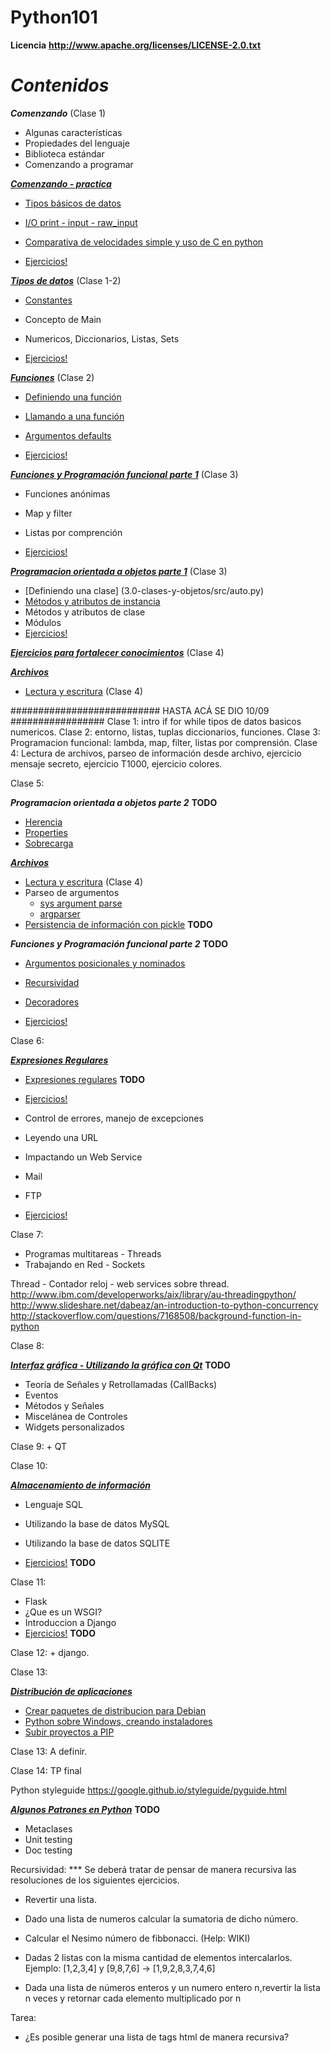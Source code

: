 Python101
=========

**Licencia**
__http://www.apache.org/licenses/LICENSE-2.0.txt__

**_Contenidos_**
================

**_Comenzando_** (Clase 1)

* Algunas características
* Propiedades del lenguaje
* Biblioteca estándar
* Comenzando a programar

[**_Comenzando - practica_**](1.0-comenzando)

* [Tipos básicos de datos](1.0-comenzando/src/main.py)
* [I/O print - input - raw_input](1.0-comenzando/src/main.py)
* [Comparativa de velocidades simple y uso de C en python](1.0-comenzando/src/ejemplosC/execute.txt)

* [Ejercicios!](1.0-comenzando/src/ejercicios.txt)

[**_Tipos de datos_**](2.0-tipos-de-datos) (Clase 1-2)

* [Constantes](2.0-tipos-de-datos/src/constantes.py)
* Concepto de Main
* Numericos, Diccionarios, Listas, Sets

* [Ejercicios!](2.0-tipos-de-datos/ejercicios.txt)

[**_Funciones_**](2.0-funciones) (Clase 2)

* [Definiendo una función](2.0-funciones/src/function_0.py)
* [Llamando a una función](2.0-funciones/src/function_2.py)
* [Argumentos defaults](2.0-funciones/src/function_2.py)

* [Ejercicios!](2.0-funciones/ejercicios.txt)

[**_Funciones y Programación funcional parte 1_**](3.0-prog-funcional-map-filter-lambda/ejercicios.txt) (Clase 3)

* Funciones anónimas
* Map y filter
* Listas por comprención

* [Ejercicios!](3.0-prog-funcional-map-filter-lambda/ejercicios.txt)

[**_Programacion orientada a objetos parte 1_**](3.0-clases-y-objetos) (Clase 3)

* [Definiendo una clase] (3.0-clases-y-objetos/src/auto.py)
* [Métodos y atributos de instancia](3.0-clases-y-objetos/src/auto.py)
* Métodos y atributos de clase
* Módulos
* [Ejercicios!](3.0-clases-y-objetos/ejercicios.txt)

[**_Ejercicios para fortalecer conocimientos_**](4.0-extras-ejercicios)  (Clase 4)

[**_Archivos_**](5.0-archivos)

* [Lectura y escritura](5.0-archivos/src/lectoescritura.py)   (Clase 4)

########################### HASTA ACÁ SE DIO 10/09 #################
Clase 1: intro if for while tipos de datos basicos numericos.
Clase 2: entorno, listas, tuplas diccionarios, funciones.
Clase 3: Programacion funcional: lambda, map, filter, listas por comprensión.
Clase 4: Lectura de archivos, parseo de información desde archivo, ejercicio mensaje secreto, ejercicio T1000, ejercicio colores.


Clase 5:

**_Programacion orientada a objetos parte 2_** **TODO**
* [Herencia]()
* [Properties]()
* [Sobrecarga]()

[**_Archivos_**](5.0-archivos)
* [Lectura y escritura](5.0-archivos/src/lectoescritura.py)   (Clase 4)
* Parseo de argumentos
	* [sys argument parse](5.0-archivos/src/argumentos.py)
	* [argparser](5.0-archivos/src/argparser.py)
* [Persistencia de información con pickle](5.0-archivos/src/picklesample.py) **TODO**

**_Funciones y Programación funcional parte 2_** **TODO**

* [Argumentos posicionales y nominados](2.0-programacion-funcional/src/function_2.py)
* [Recursividad](2.0-programacion-funcional/src/function_recursive_0.py)
* [Decoradores](2.0-programacion-funcional/src/function_decorators.py)

* [Ejercicios!]()


Clase 6:

[**_Expresiones Regulares_**](6.0-expresiones-regulares)
* [Expresiones regulares]() **TODO**

* [Ejercicios!](6.0-expresiones-regulares/ejercicios.txt)

* Control de errores, manejo de excepciones
* Leyendo una URL
* Impactando un Web Service
* Mail
* FTP

* [Ejercicios!]()

Clase 7:

* Programas multitareas - Threads
* Trabajando en Red - Sockets

Thread - Contador reloj - web services sobre thread.
http://www.ibm.com/developerworks/aix/library/au-threadingpython/
http://www.slideshare.net/dabeaz/an-introduction-to-python-concurrency
http://stackoverflow.com/questions/7168508/background-function-in-python

Clase 8:

[**_Interfaz gráfica - Utilizando la gráfica con Qt_**]() **TODO**
* Teoría de Señales y Retrollamadas (CallBacks)
* Eventos
* Métodos y Señales
* Miscelánea de Controles
* Widgets personalizados

Clase 9: + QT

Clase 10:

[**_Almacenamiento de información_**]()
* Lenguaje SQL
* Utilizando la base de datos MySQL
* Utilizando la base de datos SQLITE

* [Ejercicios!]()  **TODO**


Clase 11:
* Flask
* ¿Que es un WSGI?
* Introduccion a Django
* [Ejercicios!]()  **TODO**

Clase 12: + django.

Clase 13:

[**_Distribución de aplicaciones_**](11.0-dist)
* [Crear paquetes de distribucion para Debian](11.0-dist/dist_debian.txt)
* [Python sobre Windows, creando instaladores](11.0-dist/dist_windows.txt)
* [Subir proyectos a PIP](11.0-dist/pip_upload.txt)


Clase 13: A definir.

Clase 14: TP final

Python styleguide
https://google.github.io/styleguide/pyguide.html

[**_Algunos Patrones en Python_**]() **TODO**
* Metaclases
* Unit testing
* Doc testing


Recursividad:
 *** Se deberá tratar de pensar de manera recursiva las resoluciones de los siguientes ejercicios.

- Revertir una lista.

- Dado una lista de numeros calcular la sumatoria de dicho número.

- Calcular el Nesimo número de fibbonacci. (Help: WIKI)

- Dadas 2 listas con la misma cantidad de elementos intercalarlos.
Ejemplo: [1,2,3,4] y [9,8,7,6] -> [1,9,2,8,3,7,4,6]

- Dada una lista de números enteros y un numero entero n,revertir la lista n veces y retornar cada elemento multiplicado por n

Tarea:
- ¿Es posible generar una lista de tags html de manera recursiva?
